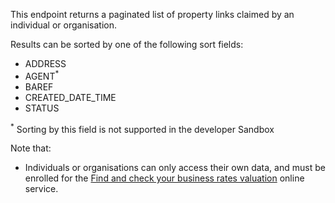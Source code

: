 This endpoint returns a paginated list of property links claimed by an individual or organisation.

<p>Results can be sorted by one of the following sort fields:</p>
<ul>
    <li>ADDRESS</li>
    <li>AGENT<sup>*</sup></li>
    <li>BAREF</li>
    <li>CREATED_DATE_TIME</li>
    <li>STATUS</li>
</ul>
<p><sup>*</sup> Sorting by this field is not supported in the developer Sandbox</p>

Note that:

<ul class="list-bullet">
    <li class="font-xsmall">
        Individuals or organisations can only access their own data, and must be enrolled for the <a href="https://www.gov.uk/correct-your-business-rates" target="_blank">Find and check your business rates valuation</a>  online service.
    </li>
</ul>